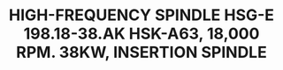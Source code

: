 ---
title : "HIGH-FREQUENCY SPINDLE HSG-E 198.18-38.AK HSK-A63, 18,000 RPM. 38KW, INSERTION SPINDLE"
date: 
draft: false
short_desc : " Particularly service-friendly HSK insert spindles for high-performance milling with a compact design and grease storage instead of oil-air lubrication. "
long_desc : "Diebold presents particularly service-friendly and economical HSK insert spindles for high-performance milling. This innovative spindle concept impresses with its compact design and the grease storage, which offers significant cost savings compared to the more complex oil-air lubrication.
The spindles are designed as slide-in spindles and can be quickly exchanged with little effort. The housing shape can be freely selected:Cylindrical Housing for clevis Housing for a swivel head flanged on one side For direct installation in torque axes
Due to the extremely precisely manufactured individual parts, the spindle has less imbalance. The clever cooling reduces the growth in length to a minimum. "
img : "/images/diebold-img/spindle-img/csm_HSG-E_198.18-38.AK_min_4bc1d3fa4d.jpg"
link    : "hsg-e"
series: "/diebold/spindle/"
features: [" ", " ", " "]
---